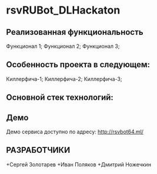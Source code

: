 # rsvRUBot_DLHackaton
## Реализованная функциональность
Функционал 1;
Функционал 2;
Функционал 3;
## Особенность проекта в следующем:
Киллерфича-1;
Киллерфича-2;
Киллерфича-3;
## Основной стек технологий:
## Демо
Демо сервиса доступно по адресу: http://rsvbot64.ml/



## РАЗРАБОТЧИКИ

+Сергей Золотарев
+Иван Поляков
+Дмитрий Ножечкин
